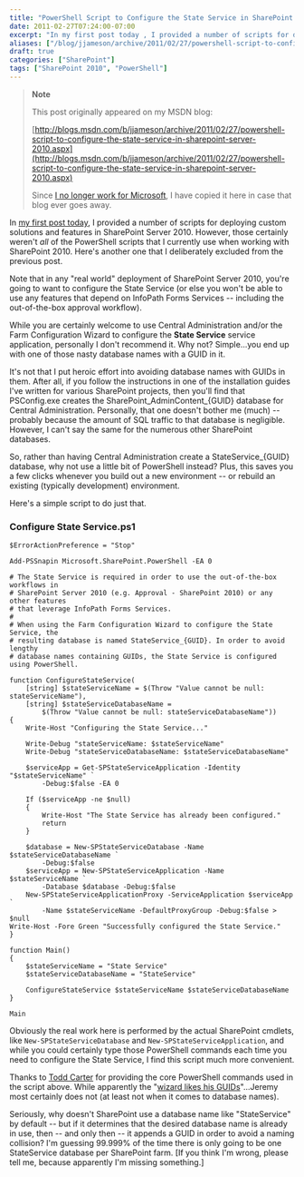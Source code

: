 ```yaml
---
title: "PowerShell Script to Configure the State Service in SharePoint Server 2010"
date: 2011-02-27T07:24:00-07:00
excerpt: "In my first post today , I provided a number of scripts for deploying custom solutions and features in SharePoint Server 2010. However, those certainly weren't all of the PowerShell scripts that I currently use when working with SharePoint 2010. Here..."
aliases: ["/blog/jjameson/archive/2011/02/27/powershell-script-to-configure-the-state-service-in-sharepoint-server-2010.aspx"]
draft: true
categories: ["SharePoint"]
tags: ["SharePoint 2010", "PowerShell"]
---
```


> **Note**
>
> This post originally appeared on my MSDN blog:
>
> [http://blogs.msdn.com/b/jjameson/archive/2011/02/27/powershell-script-to-configure-the-state-service-in-sharepoint-server-2010.aspx](http://blogs.msdn.com/b/jjameson/archive/2011/02/27/powershell-script-to-configure-the-state-service-in-sharepoint-server-2010.aspx)
>
> Since [I no longer work for Microsoft](/blog/jjameson/2011/09/02/last-day-with-microsoft), I have copied it here in case that blog ever goes away.

In [my first post today](/blog/jjameson/2011/02/27/deployment-scripts-for-sharepoint-server-2010), I provided a number of scripts for deploying custom solutions and features in SharePoint Server 2010. However, those certainly weren't *all* of the PowerShell scripts that I currently use when working with SharePoint 2010. Here's another one that I deliberately excluded from the previous post.

Note that in any "real world" deployment of SharePoint Server 2010, you're going to want to configure the State Service (or else you won't be able to use any features that depend on InfoPath Forms Services -- including the out-of-the-box approval workflow).

While you are certainly welcome to use Central Administration and/or the Farm Configuration Wizard to configure the **State Service** service application, personally I don't recommend it. Why not? Simple...you end up with one of those nasty database names with a GUID in it.

It's not that I put heroic effort into avoiding database names with GUIDs in them. After all, if you follow the instructions in one of the installation guides I've written for various SharePoint projects, then you'll find that PSConfig.exe creates the SharePoint\_AdminContent\_{GUID} database for Central Administration. Personally, that one doesn't bother me (much) -- probably because the amount of SQL traffic to that database is negligible. However, I can't say the same for the numerous other SharePoint databases.

So, rather than having Central Administration create a StateService\_{GUID} database, why not use a little bit of PowerShell instead? Plus, this saves you a few clicks whenever you build out a new environment -- or rebuild an existing (typically development) environment.

Here's a simple script to do just that.

### Configure State Service.ps1

```
$ErrorActionPreference = "Stop"

Add-PSSnapin Microsoft.SharePoint.PowerShell -EA 0

# The State Service is required in order to use the out-of-the-box workflows in
# SharePoint Server 2010 (e.g. Approval - SharePoint 2010) or any other features
# that leverage InfoPath Forms Services.
#
# When using the Farm Configuration Wizard to configure the State Service, the
# resulting database is named StateService_{GUID}. In order to avoid lengthy
# database names containing GUIDs, the State Service is configured using PowerShell.

function ConfigureStateService(
    [string] $stateServiceName = $(Throw "Value cannot be null: stateServiceName"),
    [string] $stateServiceDatabaseName =
        $(Throw "Value cannot be null: stateServiceDatabaseName"))
{
    Write-Host "Configuring the State Service..."

    Write-Debug "stateServiceName: $stateServiceName"
    Write-Debug "stateServiceDatabaseName: $stateServiceDatabaseName"

    $serviceApp = Get-SPStateServiceApplication -Identity "$stateServiceName" `
        -Debug:$false -EA 0

    If ($serviceApp -ne $null)
    {        
        Write-Host "The State Service has already been configured."
        return
    }
    
    $database = New-SPStateServiceDatabase -Name $stateServiceDatabaseName `
        -Debug:$false
    $serviceApp = New-SPStateServiceApplication -Name $stateServiceName `
        -Database $database -Debug:$false
    New-SPStateServiceApplicationProxy -ServiceApplication $serviceApp `
        -Name $stateServiceName -DefaultProxyGroup -Debug:$false > $null
Write-Host -Fore Green "Successfully configured the State Service."
}

function Main()
{
    $stateServiceName = "State Service"
    $stateServiceDatabaseName = "StateService"

    ConfigureStateService $stateServiceName $stateServiceDatabaseName
}

Main
```

Obviously the real work here is performed by the actual SharePoint cmdlets, like `New-SPStateServiceDatabase` and `New-SPStateServiceApplication`, and while you could certainly type those PowerShell commands each time you need to configure the State Service, I find this script much more convenient.

Thanks to [Todd Carter](http://www.todd-carter.com/) for providing the core PowerShell commands used in the script above. While apparently the "[wizard likes his GUIDs](http://todd-carter.com/post/2010/04/26/The-Wizard-Likes-His-GUIDs.aspx)"...Jeremy most certainly does not (at least not when it comes to database names).

Seriously, why doesn't SharePoint use a database name like "StateService" by default -- but if it determines that the desired database name is already in use, then -- and only then -- it appends a GUID in order to avoid a naming collision? I'm guessing 99.999% of the time there is only going to be one StateService database per SharePoint farm. [If you think I'm wrong, please tell me, because apparently I'm missing something.]

